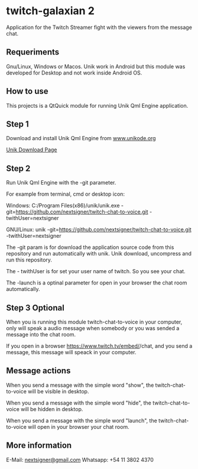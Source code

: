 # twitch-galaxian 2


Application for the Twitch Streamer fight with the viewers from 
the message chat.

## Requeriments

Gnu/Linux, Windows or Macos. Unik work in Android but this module was developed for Desktop and not work inside Android OS.

## How to use

This projects is a QtQuick module for running Unik Qml Engine application.

## Step 1

Download and install Unik Qml Engine from www.unikode.org

[Unik Download Page](http://www.unikode.org/p/download.html)

## Step 2

Run Unik Qml Engine with the -git parameter.

For example from terminal, cmd or desktop icon:

Windows: C:/Program Files(x86)/unik/unik.exe -git=https://github.com/nextsigner/twitch-chat-to-voice.git -twithUser=nextsigner

GNU/Linux: unik -git=https://github.com/nextsigner/twitch-chat-to-voice.git -twithUser=nextsigner

The -git param is for download the application source code from this repository and run automatically with unik. Unik download, uncompress and run this repository.

The - twithUser is for set your user name of twitch. So you see your chat.

The -launch is a optinal parameter for open in your browser the chat room automatically.

## Step 3 Optional

When you is running this module twitch-chat-to-voice in your computer, only will speak a audio message when somebody or you was sended a message into the chat room.

If you open in a browser https://www.twitch.tv/embed/<twitch user id>/chat, and you send a message, this message will speack in your computer.

## Message actions

When you send a message with the simple word "show", the twitch-chat-to-voice will be visible in desktop.

When you send a message with the simple word "hide", the twitch-chat-to-voice will be hidden in desktop.

When you send a message with the simple word "launch", the twitch-chat-to-voice will open in your browser your chat room.


## More information

E-Mail: nextsigner@gmail.com
Whatsapp: +54 11 3802 4370


